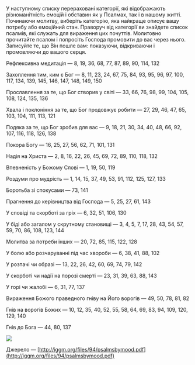 У наступному списку перераховані категорії, які відображають різноманітність емоцій і обставин як у Псалмах, так і в нашому житті. Починаючи молитву, виберіть категорію, яка найкраще описує вашу потребу або емоційний стан. Праворуч від категорії ви знайдете список псалмів, які служать для вираження цих почуттів. Молитовно прочитайте псалом і попросіть Господа промовити до вас через нього. Записуйте те, що Він пошле вам: показуючи, відкриваючи і промовляючи до вашого серця.

Рефлексивна медитація — 8, 19, 36, 68, 77, 87, 89, 90, 114, 132

Захоплення тим, ким є Бог — 8, 11, 23, 24, 67, 75, 84, 93, 95, 96, 97, 100, 117, 134, 139, 145, 146, 147, 148, 149, 150

Прославлення за те, що Бог створив у світі — 33, 66, 76, 98, 99, 104, 105, 108, 124, 135, 136

Хвала і поклоніння за те, що Бог продовжує робити — 27, 29, 46, 47, 65, 103, 104, 111, 113, 121

Подяка за те, що Бог зробив для вас — 9, 18, 21, 30, 34, 40, 48, 66, 92, 107, 116, 118, 126, 138

Покора Богу — 16, 25, 27, 56, 62, 71, 101, 131

Надія на Христа — 2, 8, 16, 22, 26, 45, 69, 72, 89, 110, 118, 132

Впевненість у Божому Слові — 1, 19, 50, 119

Роздуми про мудрість — 1, 14, 15, 37, 49, 53, 91, 112, 125, 127, 133

Боротьба зі спокусами — 73, 141

Прагнення до керівництва від Господа — 5, 25, 27, 61, 143

У сповіді та скорботі за гріх — 6, 32, 51, 106, 130

У біді або загалом у скрутному становищі — 3, 4, 5, 7, 17, 28, 43, 54, 57, 59, 70, 86, 108, 123, 144

Молитва за потреби інших — 20, 72, 85, 115, 122, 128

У болю або розчаруванні під час хвороби — 6, 38, 41, 88, 102

У розпачі чи образі — 13, 22, 26, 42, 60, 69, 74, 79, 142

У скорботі чи надії на порозі смерті — 23, 31, 39, 63, 88, 143

У горі чи жалобі — 6, 31, 77, 137

Вираження Божого праведного гніву на Його ворогів — 49, 50, 78, 81, 82

Гнів на ворогів Божих — 10, 12, 35, 40, 52, 55, 58, 64, 69, 83, 94, 109, 120, 129, 140

Гнів до Бога — 44, 80, 137

![](https://miro.medium.com/v2/resize:fit:1000/0*pD9cLfISF7SJ-Qps)

Джерело — [http://iggm.org/files/94/psalmsbymood.pdf](http://iggm.org/files/94/psalmsbymood.pdf)
